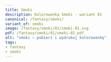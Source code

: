 ```yaml
---
title: Smoki
description: Kolorowanka Smoki - wariant 81
canonical: /fantasy/smoki/
variant_of: smoki
image: /fantasy/smoki/81/smoki-81.svg
pdf: /fantasy/smoki/81/smoki-81.pdf
alt: "smoki – pobierz i wydrukuj kolorowankę"
tags:
- fantasy
- smoki
---
```

